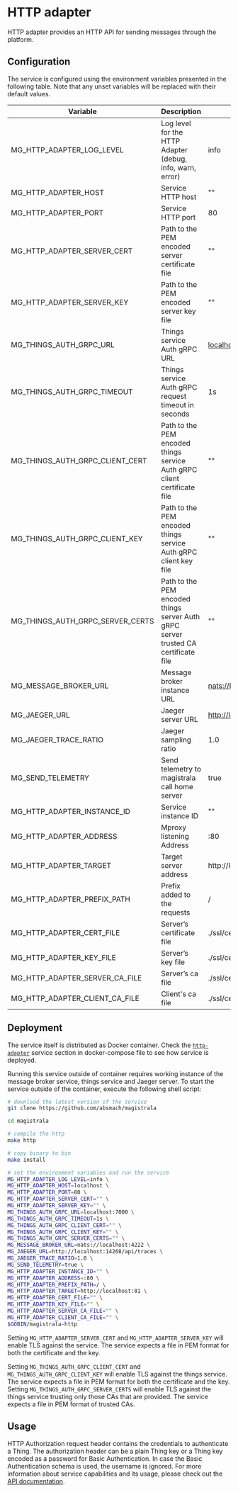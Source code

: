 # HTTP adapter

HTTP adapter provides an HTTP API for sending messages through the platform.

## Configuration

The service is configured using the environment variables presented in the following table. Note that any unset variables will be replaced with their default values.

| Variable                         | Description                                                                        | Default                             |
| -------------------------------- | ---------------------------------------------------------------------------------- | ----------------------------------- |
| MG_HTTP_ADAPTER_LOG_LEVEL        | Log level for the HTTP Adapter (debug, info, warn, error)                          | info                                |
| MG_HTTP_ADAPTER_HOST             | Service HTTP host                                                                  | ""                                  |
| MG_HTTP_ADAPTER_PORT             | Service HTTP port                                                                  | 80                                  |
| MG_HTTP_ADAPTER_SERVER_CERT      | Path to the PEM encoded server certificate file                                    | ""                                  |
| MG_HTTP_ADAPTER_SERVER_KEY       | Path to the PEM encoded server key file                                            | ""                                  |
| MG_THINGS_AUTH_GRPC_URL          | Things service Auth gRPC URL                                                       | <localhost:7000>                    |
| MG_THINGS_AUTH_GRPC_TIMEOUT      | Things service Auth gRPC request timeout in seconds                                | 1s                                  |
| MG_THINGS_AUTH_GRPC_CLIENT_CERT  | Path to the PEM encoded things service Auth gRPC client certificate file           | ""                                  |
| MG_THINGS_AUTH_GRPC_CLIENT_KEY   | Path to the PEM encoded things service Auth gRPC client key file                   | ""                                  |
| MG_THINGS_AUTH_GRPC_SERVER_CERTS | Path to the PEM encoded things server Auth gRPC server trusted CA certificate file | ""                                  |
| MG_MESSAGE_BROKER_URL            | Message broker instance URL                                                        | <nats://localhost:4222>             |
| MG_JAEGER_URL                    | Jaeger server URL                                                                  | <http://localhost:14268/api/traces> |
| MG_JAEGER_TRACE_RATIO            | Jaeger sampling ratio                                                              | 1.0                                 |
| MG_SEND_TELEMETRY                | Send telemetry to magistrala call home server                                      | true                                |
| MG_HTTP_ADAPTER_INSTANCE_ID      | Service instance ID                                                                | ""                                  |
| MG_HTTP_ADAPTER_ADDRESS          | Mproxy listening Address                                                           | :80                                 |
| MG_HTTP_ADAPTER_TARGET           | Target server address                                                              | http://localhost:81                 |
| MG_HTTP_ADAPTER_PREFIX_PATH      | Prefix added to the requests                                                       | /                                   |
| MG_HTTP_ADAPTER_CERT_FILE        | Server’s certificate file                                                          | ./ssl/certs/magistrala-server.crt   |
| MG_HTTP_ADAPTER_KEY_FILE         | Server’s key file                                                                  | ./ssl/certs/magistrala-server.key   |
| MG_HTTP_ADAPTER_SERVER_CA_FILE   | Server’s ca file                                                                   | ./ssl/certs/ca.crt                  |
| MG_HTTP_ADAPTER_CLIENT_CA_FILE   | Client's ca file                                                                   | ./ssl/certs/ca.crt                  |

## Deployment

The service itself is distributed as Docker container. Check the [`http-adapter`](https://github.com/absmach/magistrala/blob/main/docker/docker-compose.yml) service section in docker-compose file to see how service is deployed.

Running this service outside of container requires working instance of the message broker service, things service and Jaeger server.
To start the service outside of the container, execute the following shell script:

```bash
# download the latest version of the service
git clone https://github.com/absmach/magistrala

cd magistrala

# compile the http
make http

# copy binary to bin
make install

# set the environment variables and run the service
MG_HTTP_ADAPTER_LOG_LEVEL=info \
MG_HTTP_ADAPTER_HOST=localhost \
MG_HTTP_ADAPTER_PORT=80 \
MG_HTTP_ADAPTER_SERVER_CERT="" \
MG_HTTP_ADAPTER_SERVER_KEY="" \
MG_THINGS_AUTH_GRPC_URL=localhost:7000 \
MG_THINGS_AUTH_GRPC_TIMEOUT=1s \
MG_THINGS_AUTH_GRPC_CLIENT_CERT="" \
MG_THINGS_AUTH_GRPC_CLIENT_KEY="" \
MG_THINGS_AUTH_GRPC_SERVER_CERTS="" \
MG_MESSAGE_BROKER_URL=nats://localhost:4222 \
MG_JAEGER_URL=http://localhost:14268/api/traces \
MG_JAEGER_TRACE_RATIO=1.0 \
MG_SEND_TELEMETRY=true \
MG_HTTP_ADAPTER_INSTANCE_ID="" \
MG_HTTP_ADAPTER_ADDRESS=:80 \
MG_HTTP_ADAPTER_PREFIX_PATH=/ \
MG_HTTP_ADAPTER_TARGET=http://localhost:81 \
MG_HTTP_ADAPTER_CERT_FILE="" \
MG_HTTP_ADAPTER_KEY_FILE="" \
MG_HTTP_ADAPTER_SERVER_CA_FILE="" \
MG_HTTP_ADAPTER_CLIENT_CA_FILE="" \
$GOBIN/magistrala-http
```

Setting `MG_HTTP_ADAPTER_SERVER_CERT` and `MG_HTTP_ADAPTER_SERVER_KEY` will enable TLS against the service. The service expects a file in PEM format for both the certificate and the key.

Setting `MG_THINGS_AUTH_GRPC_CLIENT_CERT` and `MG_THINGS_AUTH_GRPC_CLIENT_KEY` will enable TLS against the things service. The service expects a file in PEM format for both the certificate and the key. Setting `MG_THINGS_AUTH_GRPC_SERVER_CERTS` will enable TLS against the things service trusting only those CAs that are provided. The service expects a file in PEM format of trusted CAs.

## Usage

HTTP Authorization request header contains the credentials to authenticate a Thing. The authorization header can be a plain Thing key or a Thing key encoded as a password for Basic Authentication. In case the Basic Authentication schema is used, the username is ignored. For more information about service capabilities and its usage, please check out the [API documentation](https://docs.api.magistrala.abstractmachines.fr/?urls.primaryName=http.yml).
